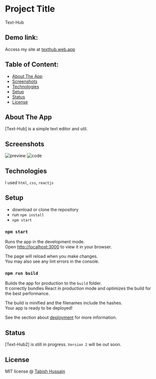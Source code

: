 # Project Title
Text-Hub

## Demo link:
Access my site at [texthub.web.app](https://texthub-20914.web.app)

## Table of Content:

- [About The App](#about-the-app)
- [Screenshots](#screenshots)
- [Technologies](#technologies)
- [Setup](#setup)
- [Status](#status)
- [License](#license)

## About The App
[Text-Hub] is a simple text editor and util.

## Screenshots
![preview](https://user-images.githubusercontent.com/107784329/186419038-d7224462-ef6a-4ffd-8ba0-a5979711f1a3.png)
![code](https://user-images.githubusercontent.com/107784329/186419267-89e785c3-8750-445d-9ee4-9a0af4366f1f.png)

## Technologies
I used `html`, `css`, `reactjs`

## Setup
- download or clone the repository
- run `npm install`
- `npm start`

### `npm start`
Runs the app in the development mode.\
Open [http://localhost:3000](http://localhost:3000) to view it in your browser.

The page will reload when you make changes.\
You may also see any lint errors in the console.

### `npm run build`
Builds the app for production to the `build` folder.\
It correctly bundles React in production mode and optimizes the build for the best performance.

The build is minified and the filenames include the hashes.\
Your app is ready to be deployed!

See the section about [deployment](https://facebook.github.io/create-react-app/docs/deployment) for more information.

## Status
[Text-Hub2] is still in progress. `Version 2` will be out soon.

## License

MIT license @ [Tabish Hussain](https://www.instagram.com/tabish_hussain09/)

